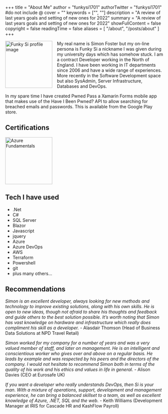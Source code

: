 +++
title = "About Me"
author = "funkysi1701"
authorTwitter = "funkysi1701" #do not include @
cover = ""
keywords = ["", ""]
description = "A review of last years goals and setting of new ones for 2022"
summary = "A review of last years goals and setting of new ones for 2022"
showFullContent = false
copyright = false
readingTime = false
aliases = [
    "/about",
    "/posts/about"
]
+++

<img alt="Funky Si profile image" src="https://storageaccountblog9f5d.blob.core.windows.net/blazor/wp-content/uploads/2014/09/1922276.jpg" style="float: left; padding-right: 15px; height: 150px" />
    
My real name is Simon Foster but my on-line persona is Funky Si a nickname I was given during my university days which has somehow stuck. I am a contract Developer working in the North of England. I have been working in IT departments since 2006 and have a wide range of experiences. More recently in the Software Development space but also SysAdmin, Server Infrastructure, Databases and DevOps.

In my spare time I have created Pwned Pass a Xamarin Forms mobile app that makes use of the Have I Been Pwned? API to allow searching for breached emails and passwords. This is available from the Google Play store.

## Certifications

<a href="https://www.credly.com/badges/adacf718-d696-4254-a68d-5b32f720ac78/public_url"><img src="https://images.credly.com/size/680x680/images/6a254dad-77e5-4e71-8049-94e5c7a15981/azure-fundamentals-600x600.png" alt="Azure Fundamentals" width="150" /></a>

## Tech I have used

- .Net
- C#
- SQL Server
- Blazor
- Javascript
- jquery
- Azure
- Azure DevOps
- AWS
- Terraform
- Powershell
- git
- plus many others...

## Recommendations

*Simon is an excellent developer, always looking for new methods and technology to improve existing solutions, along with his own skills. He is open to new ideas, though not afraid to share his thoughts and feedback and guide others to the best solution possible. It’s worth noting that Simon has vast knowledge on hardware and infrastructure which really does compliment his skill as a developer.* - Alasdair Thomson (Head of Business Data Solutions at NPD Travel Retail)

*Simon worked for my company for a number of years and was a very valued member of staff, and later on management. He is an intelligent and conscientious worker who gives over and above on a regular basis. He leads by example and was respected by his peers and the directors of the company. I would not hesitate to recommend Simon both in terms of the quality of his work and his ethics and values in life in general.* - Alison Davies (CEO at Eurosafe UK)

*If you want a developer who really understands DevOps, then Si is your man. With a mixture of operations, support, development and management experience, he can bring a balanced skillset to a team, as well as excellent knowledge of Azure, .NET, SQL and the web.* - Keith Williams (Development Manager at IRIS for Cascade HR and KashFlow Payroll)